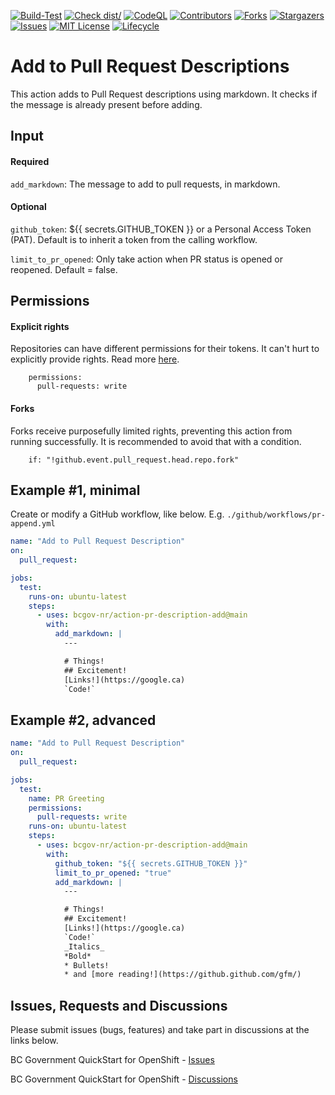 <!-- Badges -->
[![Build-Test](https://github.com/bcgov-nr/action-pr-description-add/actions/workflows/test.yml/badge.svg)](https://github.com/bcgov-nr/action-pr-description-add/actions/workflows/test.yml)
[![Check dist/](https://github.com/bcgov-nr/action-pr-description-add/actions/workflows/check-dist.yml/badge.svg)](https://github.com/bcgov-nr/action-pr-description-add/actions/workflows/check-dist.yml)
[![CodeQL](https://github.com/bcgov-nr/action-pr-description-add/actions/workflows/codeql-analysis.yml/badge.svg)](https://github.com/bcgov-nr/action-pr-description-add/actions/workflows/codeql-analysis.yml)
[![Contributors](https://img.shields.io/github/contributors/bcgov-nr/action-pr-description-add)](/../../graphs/contributors)
[![Forks](https://img.shields.io/github/forks/bcgov-nr/action-pr-description-add)](/../../network/members)
[![Stargazers](https://img.shields.io/github/stars/bcgov-nr/action-pr-description-add)](/../../stargazers)
[![Issues](https://img.shields.io/github/issues/bcgov-nr/action-pr-description-add)](/../../issues)
[![MIT License](https://img.shields.io/github/license/bcgov-nr/action-pr-description-add.svg)](/LICENSE)
[![Lifecycle](https://img.shields.io/badge/Lifecycle-Experimental-339999)](https://github.com/bcgov/repomountie/blob/master/doc/lifecycle-badges.md)

# Add to Pull Request Descriptions

This action adds to Pull Request descriptions using markdown.  It checks if the message is already present before adding.

## Input

#### Required

`add_markdown`: The message to add to pull requests, in markdown.

#### Optional

`github_token`: ${{ secrets.GITHUB_TOKEN }} or a Personal Access Token (PAT).  Default is to inherit a token from the calling workflow.

`limit_to_pr_opened`: Only take action when PR status is opened or reopened.  Default = false.

## Permissions

#### Explicit rights
Repositories can have different permissions for their tokens.  It can't hurt to explicitly provide rights.  Read more [here](https://docs.github.com/en/actions/security-guides/automatic-token-authentication#permissions-for-the-github_token).

```
    permissions:
      pull-requests: write
```

#### Forks
Forks receive purposefully limited rights, preventing this action from running successfully.  It is recommended to avoid that with a condition.
```
    if: "!github.event.pull_request.head.repo.fork"
```

## Example #1, minimal

Create or modify a GitHub workflow, like below.  E.g. `./github/workflows/pr-append.yml`

```yaml
name: "Add to Pull Request Description"
on:
  pull_request:

jobs:
  test:
    runs-on: ubuntu-latest
    steps:
      - uses: bcgov-nr/action-pr-description-add@main
        with:
          add_markdown: |
            ---

            # Things!
            ## Excitement!
            [Links!](https://google.ca)
            `Code!`
```

## Example #2, advanced


```yaml
name: "Add to Pull Request Description"
on:
  pull_request:

jobs:
  test:
    name: PR Greeting
    permissions:
      pull-requests: write
    runs-on: ubuntu-latest
    steps:
      - uses: bcgov-nr/action-pr-description-add@main
        with:
          github_token: "${{ secrets.GITHUB_TOKEN }}"
          limit_to_pr_opened: "true"
          add_markdown: |
            ---

            # Things!
            ## Excitement!
            [Links!](https://google.ca)
            `Code!`
            _Italics_
            *Bold*
            * Bullets!
            * and [more reading!](https://github.github.com/gfm/)
```

## Issues, Requests and Discussions

Please submit issues (bugs, features) and take part in discussions at the links below.

BC Government QuickStart for OpenShift - [Issues](https://github.com/bcgov/quickstart-openshift/issues)

BC Government QuickStart for OpenShift - [Discussions](https://github.com/bcgov/quickstart-openshift/discussions)

<!-- ## Acknowledgements

This Action is provided courtesty of Forestry Digital Services and Natural Resources Architecture, part of the Government of British Columbia. -->
